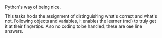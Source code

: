 Python's way of being nice.

This tasks holds the assignment of distinguishing what's correct and what's not.
Following objects and variables, it enables the learner (moi) to truly get it at their fingertips.
Also no coding to be handled, these are one line answers.
